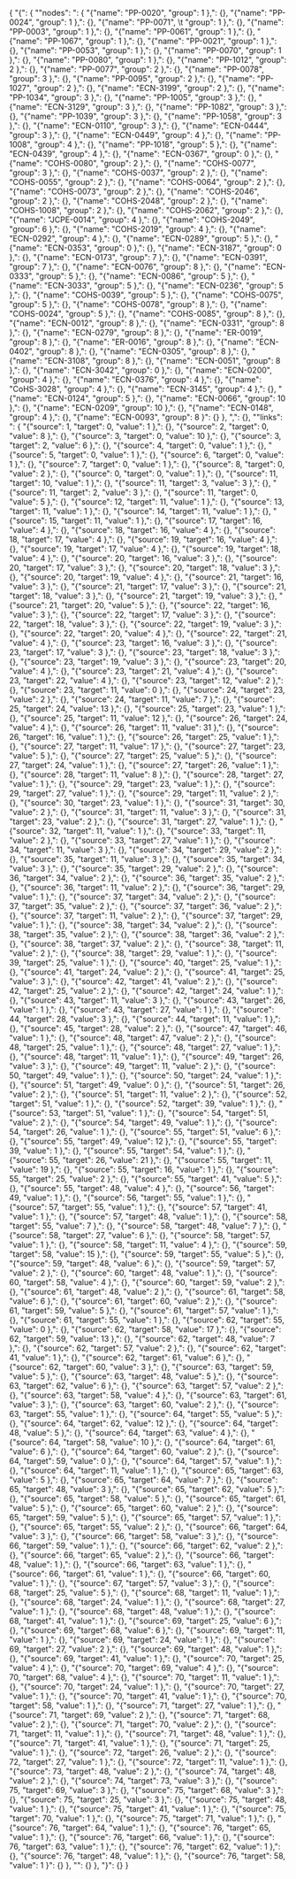 {
  "{": {
    "\"nodes\": ": {
      "{\"name\": \"PP-0020\",             \"group\":  1 },": {},
      "{\"name\": \"PP-0024\",           \"group\":  1 },": {},
      "{\"name\": \"PP-0071\",  \t      \"group\":  1 },": {},
      "{\"name\": \"PP-0003\",       \"group\":  1 },": {},
      "{\"name\": \"PP-0061\",       \"group\":  1 },": {},
      "{\"name\": \"PP-1067\",           \"group\":  1 },": {},
      "{\"name\": \"PP-0021\",       \"group\":  1 },": {},
      "{\"name\": \"PP-0053\",           \"group\":  1 },": {},
      "{\"name\": \"PP-0070\",              \"group\":  1 },": {},
      "{\"name\": \"PP-0080\",             \"group\":  1 },": {},
      "{\"name\": \"PP-1012\",            \"group\":  2 },": {},
      "{\"name\": \"PP-0077\",            \"group\":  2 },": {},
      "{\"name\": \"PP-0078\",         \"group\":  3 },": {},
      "{\"name\": \"PP-0095\",            \"group\":  2 },": {},
      "{\"name\": \"PP-1027\",            \"group\":  2 },": {},
      "{\"name\": \"ECN-3199\",            \"group\":  2 },": {},
      "{\"name\": \"PP-1034\",          \"group\":  3 },": {},
      "{\"name\": \"PP-1005\",          \"group\":  3 },": {},
      "{\"name\": \"ECN-3129\",            \"group\":  3 },": {},
      "{\"name\": \"PP-1082\",        \"group\":  3 },": {},
      "{\"name\": \"PP-1039\",          \"group\":  3 },": {},
      "{\"name\": \"PP-1058\",             \"group\":  3 },": {},
      "{\"name\": \"ECN-0110\",            \"group\":  3 },": {},
      "{\"name\": \"ECN-0444\",            \"group\":  3 },": {},
      "{\"name\": \"ECN-0449\",     \"group\":  4 },": {},
      "{\"name\": \"PP-1008\",         \"group\":  4 },": {},
      "{\"name\": \"PP-1018\",            \"group\":  5 },": {},
      "{\"name\": \"ECN-0439\",             \"group\":  4 },": {},
      "{\"name\": \"ECN-0367\",       \"group\":  0 },": {},
      "{\"name\": \"COHS-0080\",         \"group\":  2 },": {},
      "{\"name\": \"COHS-0077\",           \"group\":  3 },": {},
      "{\"name\": \"COHS-0037\",           \"group\":  2 },": {},
      "{\"name\": \"COHS-0055\",        \"group\":  2 },": {},
      "{\"name\": \"COHS-0064\",             \"group\":  2 },": {},
      "{\"name\": \"COHS-0073\",              \"group\":  2 },": {},
      "{\"name\": \"COHS-2046\",       \"group\":  2 },": {},
      "{\"name\": \"COHS-2048\",             \"group\":  2 },": {},
      "{\"name\": \"COHS-1008\",         \"group\":  2 },": {},
      "{\"name\": \"COHS-2062\",        \"group\":  2 },": {},
      "{\"name\": \"JCPE-0014\",          \"group\":  4 },": {},
      "{\"name\": \"COHS-2049\",       \"group\":  6 },": {},
      "{\"name\": \"COHS-2019\",            \"group\":  4 },": {},
      "{\"name\": \"ECN-0292\",            \"group\":  4 },": {},
      "{\"name\": \"ECN-0289\",             \"group\":  5 },": {},
      "{\"name\": \"ECN-0353\",     \"group\":  0 },": {},
      "{\"name\": \"ECN-3187\",            \"group\":  0 },": {},
      "{\"name\": \"ECN-0173\",          \"group\":  7 },": {},
      "{\"name\": \"ECN-0391\",         \"group\":  7 },": {},
      "{\"name\": \"ECN-0076\",           \"group\":  8 },": {},
      "{\"name\": \"ECN-0333\",       \"group\":  5 },": {},
      "{\"name\": \"ECN-0086\",             \"group\":  5 },": {},
      "{\"name\": \"ECN-3033\",  \"group\":  5 },": {},
      "{\"name\": \"ECN-0236\",      \"group\":  5 },": {},
      "{\"name\": \"COHS-0039\",       \"group\":  5 },": {},
      "{\"name\": \"COHS-0075\",    \"group\":  5 },": {},
      "{\"name\": \"COHS-0078\",             \"group\":  8 },": {},
      "{\"name\": \"COHS-0024\",          \"group\":  5 },": {},
      "{\"name\": \"COHS-0085\",             \"group\":  8 },": {},
      "{\"name\": \"ECN-0012\",           \"group\":  8 },": {},
      "{\"name\": \"ECN-0331\",         \"group\":  8 },": {},
      "{\"name\": \"ECN-0279\",          \"group\":  8 },": {},
      "{\"name\": \"ER-0019\",            \"group\":  8 },": {},
      "{\"name\": \"ER-0016\",         \"group\":  8 },": {},
      "{\"name\": \"ECN-0402\",            \"group\":  8 },": {},
      "{\"name\": \"ECN-0305\",            \"group\":  8 },": {},
      "{\"name\": \"ECN-3108\",               \"group\":  8 },": {},
      "{\"name\": \"ECN-0051\",          \"group\":  8 },": {},
      "{\"name\": \"ECN-3042\",     \"group\":  0 },": {},
      "{\"name\": \"ECN-0200\",          \"group\":  4 },": {},
      "{\"name\": \"ECN-0376\",              \"group\":  4 },": {},
      "{\"name\": \"CoHS-3028\",         \"group\":  4 },": {},
      "{\"name\": \"ECN-3145\",       \"group\":  4 },": {},
      "{\"name\": \"ECN-0124\",          \"group\":  5 },": {},
      "{\"name\": \"ECN-0066\",             \"group\": 10 },": {},
      "{\"name\": \"ECN-0209\",             \"group\": 10 },": {},
      "{\"name\": \"ECN-0148\",             \"group\":  4 },": {},
      "{\"name\": \"ECN-0093\",      \"group\":  8 }": {}
    },
    ",": {},
    "\"links\": ": {
      "{\"source\":  1,  \"target\":  0,  \"value\":  1 },": {},
      "{\"source\":  2,  \"target\":  0,  \"value\":  8 },": {},
      "{\"source\":  3,  \"target\":  0,  \"value\": 10 },": {},
      "{\"source\":  3,  \"target\":  2,  \"value\":  6 },": {},
      "{\"source\":  4,  \"target\":  0,  \"value\":  1 },": {},
      "{\"source\":  5,  \"target\":  0,  \"value\":  1 },": {},
      "{\"source\":  6,  \"target\":  0,  \"value\":  1 },": {},
      "{\"source\":  7,  \"target\":  0,  \"value\":  1 },": {},
      "{\"source\":  8,  \"target\":  0,  \"value\":  2 },": {},
      "{\"source\":  0,  \"target\":  0,  \"value\":  1 },": {},
      "{\"source\": 11,  \"target\": 10,  \"value\":  1 },": {},
      "{\"source\": 11,  \"target\":  3,  \"value\":  3 },": {},
      "{\"source\": 11,  \"target\":  2,  \"value\":  3 },": {},
      "{\"source\": 11,  \"target\":  0,  \"value\":  5 },": {},
      "{\"source\": 12,  \"target\": 11,  \"value\":  1 },": {},
      "{\"source\": 13,  \"target\": 11,  \"value\":  1 },": {},
      "{\"source\": 14,  \"target\": 11,  \"value\":  1 },": {},
      "{\"source\": 15,  \"target\": 11,  \"value\":  1 },": {},
      "{\"source\": 17,  \"target\": 16,  \"value\":  4 },": {},
      "{\"source\": 18,  \"target\": 16,  \"value\":  4 },": {},
      "{\"source\": 18,  \"target\": 17,  \"value\":  4 },": {},
      "{\"source\": 19,  \"target\": 16,  \"value\":  4 },": {},
      "{\"source\": 19,  \"target\": 17,  \"value\":  4 },": {},
      "{\"source\": 19,  \"target\": 18,  \"value\":  4 },": {},
      "{\"source\": 20,  \"target\": 16,  \"value\":  3 },": {},
      "{\"source\": 20,  \"target\": 17,  \"value\":  3 },": {},
      "{\"source\": 20,  \"target\": 18,  \"value\":  3 },": {},
      "{\"source\": 20,  \"target\": 19,  \"value\":  4 },": {},
      "{\"source\": 21,  \"target\": 16,  \"value\":  3 },": {},
      "{\"source\": 21,  \"target\": 17,  \"value\":  3 },": {},
      "{\"source\": 21,  \"target\": 18,  \"value\":  3 },": {},
      "{\"source\": 21,  \"target\": 19,  \"value\":  3 },": {},
      "{\"source\": 21,  \"target\": 20,  \"value\":  5 },": {},
      "{\"source\": 22,  \"target\": 16,  \"value\":  3 },": {},
      "{\"source\": 22,  \"target\": 17,  \"value\":  3 },": {},
      "{\"source\": 22,  \"target\": 18,  \"value\":  3 },": {},
      "{\"source\": 22,  \"target\": 19,  \"value\":  3 },": {},
      "{\"source\": 22,  \"target\": 20,  \"value\":  4 },": {},
      "{\"source\": 22,  \"target\": 21,  \"value\":  4 },": {},
      "{\"source\": 23,  \"target\": 16,  \"value\":  3 },": {},
      "{\"source\": 23,  \"target\": 17,  \"value\":  3 },": {},
      "{\"source\": 23,  \"target\": 18,  \"value\":  3 },": {},
      "{\"source\": 23,  \"target\": 19,  \"value\":  3 },": {},
      "{\"source\": 23,  \"target\": 20,  \"value\":  4 },": {},
      "{\"source\": 23,  \"target\": 21,  \"value\":  4 },": {},
      "{\"source\": 23,  \"target\": 22,  \"value\":  4 },": {},
      "{\"source\": 23,  \"target\": 12,  \"value\":  2 },": {},
      "{\"source\": 23,  \"target\": 11,  \"value\":  0 },": {},
      "{\"source\": 24,  \"target\": 23,  \"value\":  2 },": {},
      "{\"source\": 24,  \"target\": 11,  \"value\":  7 },": {},
      "{\"source\": 25,  \"target\": 24,  \"value\": 13 },": {},
      "{\"source\": 25,  \"target\": 23,  \"value\":  1 },": {},
      "{\"source\": 25,  \"target\": 11,  \"value\": 12 },": {},
      "{\"source\": 26,  \"target\": 24,  \"value\":  4 },": {},
      "{\"source\": 26,  \"target\": 11,  \"value\": 31 },": {},
      "{\"source\": 26,  \"target\": 16,  \"value\":  1 },": {},
      "{\"source\": 26,  \"target\": 25,  \"value\":  1 },": {},
      "{\"source\": 27,  \"target\": 11,  \"value\": 17 },": {},
      "{\"source\": 27,  \"target\": 23,  \"value\":  5 },": {},
      "{\"source\": 27,  \"target\": 25,  \"value\":  5 },": {},
      "{\"source\": 27,  \"target\": 24,  \"value\":  1 },": {},
      "{\"source\": 27,  \"target\": 26,  \"value\":  1 },": {},
      "{\"source\": 28,  \"target\": 11,  \"value\":  8 },": {},
      "{\"source\": 28,  \"target\": 27,  \"value\":  1 },": {},
      "{\"source\": 29,  \"target\": 23,  \"value\":  1 },": {},
      "{\"source\": 29,  \"target\": 27,  \"value\":  1 },": {},
      "{\"source\": 29,  \"target\": 11,  \"value\":  2 },": {},
      "{\"source\": 30,  \"target\": 23,  \"value\":  1 },": {},
      "{\"source\": 31,  \"target\": 30,  \"value\":  2 },": {},
      "{\"source\": 31,  \"target\": 11,  \"value\":  3 },": {},
      "{\"source\": 31,  \"target\": 23,  \"value\":  2 },": {},
      "{\"source\": 31,  \"target\": 27,  \"value\":  1 },": {},
      "{\"source\": 32,  \"target\": 11,  \"value\":  1 },": {},
      "{\"source\": 33,  \"target\": 11,  \"value\":  2 },": {},
      "{\"source\": 33,  \"target\": 27,  \"value\":  1 },": {},
      "{\"source\": 34,  \"target\": 11,  \"value\":  3 },": {},
      "{\"source\": 34,  \"target\": 29,  \"value\":  2 },": {},
      "{\"source\": 35,  \"target\": 11,  \"value\":  3 },": {},
      "{\"source\": 35,  \"target\": 34,  \"value\":  3 },": {},
      "{\"source\": 35,  \"target\": 29,  \"value\":  2 },": {},
      "{\"source\": 36,  \"target\": 34,  \"value\":  2 },": {},
      "{\"source\": 36,  \"target\": 35,  \"value\":  2 },": {},
      "{\"source\": 36,  \"target\": 11,  \"value\":  2 },": {},
      "{\"source\": 36,  \"target\": 29,  \"value\":  1 },": {},
      "{\"source\": 37,  \"target\": 34,  \"value\":  2 },": {},
      "{\"source\": 37,  \"target\": 35,  \"value\":  2 },": {},
      "{\"source\": 37,  \"target\": 36,  \"value\":  2 },": {},
      "{\"source\": 37,  \"target\": 11,  \"value\":  2 },": {},
      "{\"source\": 37,  \"target\": 29,  \"value\":  1 },": {},
      "{\"source\": 38,  \"target\": 34,  \"value\":  2 },": {},
      "{\"source\": 38,  \"target\": 35,  \"value\":  2 },": {},
      "{\"source\": 38,  \"target\": 36,  \"value\":  2 },": {},
      "{\"source\": 38,  \"target\": 37,  \"value\":  2 },": {},
      "{\"source\": 38,  \"target\": 11,  \"value\":  2 },": {},
      "{\"source\": 38,  \"target\": 29,  \"value\":  1 },": {},
      "{\"source\": 39,  \"target\": 25,  \"value\":  1 },": {},
      "{\"source\": 40,  \"target\": 25,  \"value\":  1 },": {},
      "{\"source\": 41,  \"target\": 24,  \"value\":  2 },": {},
      "{\"source\": 41,  \"target\": 25,  \"value\":  3 },": {},
      "{\"source\": 42,  \"target\": 41,  \"value\":  2 },": {},
      "{\"source\": 42,  \"target\": 25,  \"value\":  2 },": {},
      "{\"source\": 42,  \"target\": 24,  \"value\":  1 },": {},
      "{\"source\": 43,  \"target\": 11,  \"value\":  3 },": {},
      "{\"source\": 43,  \"target\": 26,  \"value\":  1 },": {},
      "{\"source\": 43,  \"target\": 27,  \"value\":  1 },": {},
      "{\"source\": 44,  \"target\": 28,  \"value\":  3 },": {},
      "{\"source\": 44,  \"target\": 11,  \"value\":  1 },": {},
      "{\"source\": 45,  \"target\": 28,  \"value\":  2 },": {},
      "{\"source\": 47,  \"target\": 46,  \"value\":  1 },": {},
      "{\"source\": 48,  \"target\": 47,  \"value\":  2 },": {},
      "{\"source\": 48,  \"target\": 25,  \"value\":  1 },": {},
      "{\"source\": 48,  \"target\": 27,  \"value\":  1 },": {},
      "{\"source\": 48,  \"target\": 11,  \"value\":  1 },": {},
      "{\"source\": 49,  \"target\": 26,  \"value\":  3 },": {},
      "{\"source\": 49,  \"target\": 11,  \"value\":  2 },": {},
      "{\"source\": 50,  \"target\": 49,  \"value\":  1 },": {},
      "{\"source\": 50,  \"target\": 24,  \"value\":  1 },": {},
      "{\"source\": 51,  \"target\": 49,  \"value\":  0 },": {},
      "{\"source\": 51,  \"target\": 26,  \"value\":  2 },": {},
      "{\"source\": 51,  \"target\": 11,  \"value\":  2 },": {},
      "{\"source\": 52,  \"target\": 51,  \"value\":  1 },": {},
      "{\"source\": 52,  \"target\": 39,  \"value\":  1 },": {},
      "{\"source\": 53,  \"target\": 51,  \"value\":  1 },": {},
      "{\"source\": 54,  \"target\": 51,  \"value\":  2 },": {},
      "{\"source\": 54,  \"target\": 49,  \"value\":  1 },": {},
      "{\"source\": 54,  \"target\": 26,  \"value\":  1 },": {},
      "{\"source\": 55,  \"target\": 51,  \"value\":  6 },": {},
      "{\"source\": 55,  \"target\": 49,  \"value\": 12 },": {},
      "{\"source\": 55,  \"target\": 39,  \"value\":  1 },": {},
      "{\"source\": 55,  \"target\": 54,  \"value\":  1 },": {},
      "{\"source\": 55,  \"target\": 26,  \"value\": 21 },": {},
      "{\"source\": 55,  \"target\": 11,  \"value\": 19 },": {},
      "{\"source\": 55,  \"target\": 16,  \"value\":  1 },": {},
      "{\"source\": 55,  \"target\": 25,  \"value\":  2 },": {},
      "{\"source\": 55,  \"target\": 41,  \"value\":  5 },": {},
      "{\"source\": 55,  \"target\": 48,  \"value\":  4 },": {},
      "{\"source\": 56,  \"target\": 49,  \"value\":  1 },": {},
      "{\"source\": 56,  \"target\": 55,  \"value\":  1 },": {},
      "{\"source\": 57,  \"target\": 55,  \"value\":  1 },": {},
      "{\"source\": 57,  \"target\": 41,  \"value\":  1 },": {},
      "{\"source\": 57,  \"target\": 48,  \"value\":  1 },": {},
      "{\"source\": 58,  \"target\": 55,  \"value\":  7 },": {},
      "{\"source\": 58,  \"target\": 48,  \"value\":  7 },": {},
      "{\"source\": 58,  \"target\": 27,  \"value\":  6 },": {},
      "{\"source\": 58,  \"target\": 57,  \"value\":  1 },": {},
      "{\"source\": 58,  \"target\": 11,  \"value\":  4 },": {},
      "{\"source\": 59,  \"target\": 58,  \"value\": 15 },": {},
      "{\"source\": 59,  \"target\": 55,  \"value\":  5 },": {},
      "{\"source\": 59,  \"target\": 48,  \"value\":  6 },": {},
      "{\"source\": 59,  \"target\": 57,  \"value\":  2 },": {},
      "{\"source\": 60,  \"target\": 48,  \"value\":  1 },": {},
      "{\"source\": 60,  \"target\": 58,  \"value\":  4 },": {},
      "{\"source\": 60,  \"target\": 59,  \"value\":  2 },": {},
      "{\"source\": 61,  \"target\": 48,  \"value\":  2 },": {},
      "{\"source\": 61,  \"target\": 58,  \"value\":  6 },": {},
      "{\"source\": 61,  \"target\": 60,  \"value\":  2 },": {},
      "{\"source\": 61,  \"target\": 59,  \"value\":  5 },": {},
      "{\"source\": 61,  \"target\": 57,  \"value\":  1 },": {},
      "{\"source\": 61,  \"target\": 55,  \"value\":  1 },": {},
      "{\"source\": 62,  \"target\": 55,  \"value\":  0 },": {},
      "{\"source\": 62,  \"target\": 58,  \"value\": 17 },": {},
      "{\"source\": 62,  \"target\": 59,  \"value\": 13 },": {},
      "{\"source\": 62,  \"target\": 48,  \"value\":  7 },": {},
      "{\"source\": 62,  \"target\": 57,  \"value\":  2 },": {},
      "{\"source\": 62,  \"target\": 41,  \"value\":  1 },": {},
      "{\"source\": 62,  \"target\": 61,  \"value\":  6 },": {},
      "{\"source\": 62,  \"target\": 60,  \"value\":  3 },": {},
      "{\"source\": 63,  \"target\": 59,  \"value\":  5 },": {},
      "{\"source\": 63,  \"target\": 48,  \"value\":  5 },": {},
      "{\"source\": 63,  \"target\": 62,  \"value\":  6 },": {},
      "{\"source\": 63,  \"target\": 57,  \"value\":  2 },": {},
      "{\"source\": 63,  \"target\": 58,  \"value\":  4 },": {},
      "{\"source\": 63,  \"target\": 61,  \"value\":  3 },": {},
      "{\"source\": 63,  \"target\": 60,  \"value\":  2 },": {},
      "{\"source\": 63,  \"target\": 55,  \"value\":  1 },": {},
      "{\"source\": 64,  \"target\": 55,  \"value\":  5 },": {},
      "{\"source\": 64,  \"target\": 62,  \"value\": 12 },": {},
      "{\"source\": 64,  \"target\": 48,  \"value\":  5 },": {},
      "{\"source\": 64,  \"target\": 63,  \"value\":  4 },": {},
      "{\"source\": 64,  \"target\": 58,  \"value\": 10 },": {},
      "{\"source\": 64,  \"target\": 61,  \"value\":  6 },": {},
      "{\"source\": 64,  \"target\": 60,  \"value\":  2 },": {},
      "{\"source\": 64,  \"target\": 59,  \"value\":  0 },": {},
      "{\"source\": 64,  \"target\": 57,  \"value\":  1 },": {},
      "{\"source\": 64,  \"target\": 11,  \"value\":  1 },": {},
      "{\"source\": 65,  \"target\": 63,  \"value\":  5 },": {},
      "{\"source\": 65,  \"target\": 64,  \"value\":  7 },": {},
      "{\"source\": 65,  \"target\": 48,  \"value\":  3 },": {},
      "{\"source\": 65,  \"target\": 62,  \"value\":  5 },": {},
      "{\"source\": 65,  \"target\": 58,  \"value\":  5 },": {},
      "{\"source\": 65,  \"target\": 61,  \"value\":  5 },": {},
      "{\"source\": 65,  \"target\": 60,  \"value\":  2 },": {},
      "{\"source\": 65,  \"target\": 59,  \"value\":  5 },": {},
      "{\"source\": 65,  \"target\": 57,  \"value\":  1 },": {},
      "{\"source\": 65,  \"target\": 55,  \"value\":  2 },": {},
      "{\"source\": 66,  \"target\": 64,  \"value\":  3 },": {},
      "{\"source\": 66,  \"target\": 58,  \"value\":  3 },": {},
      "{\"source\": 66,  \"target\": 59,  \"value\":  1 },": {},
      "{\"source\": 66,  \"target\": 62,  \"value\":  2 },": {},
      "{\"source\": 66,  \"target\": 65,  \"value\":  2 },": {},
      "{\"source\": 66,  \"target\": 48,  \"value\":  1 },": {},
      "{\"source\": 66,  \"target\": 63,  \"value\":  1 },": {},
      "{\"source\": 66,  \"target\": 61,  \"value\":  1 },": {},
      "{\"source\": 66,  \"target\": 60,  \"value\":  1 },": {},
      "{\"source\": 67,  \"target\": 57,  \"value\":  3 },": {},
      "{\"source\": 68,  \"target\": 25,  \"value\":  5 },": {},
      "{\"source\": 68,  \"target\": 11,  \"value\":  1 },": {},
      "{\"source\": 68,  \"target\": 24,  \"value\":  1 },": {},
      "{\"source\": 68,  \"target\": 27,  \"value\":  1 },": {},
      "{\"source\": 68,  \"target\": 48,  \"value\":  1 },": {},
      "{\"source\": 68,  \"target\": 41,  \"value\":  1 },": {},
      "{\"source\": 69,  \"target\": 25,  \"value\":  6 },": {},
      "{\"source\": 69,  \"target\": 68,  \"value\":  6 },": {},
      "{\"source\": 69,  \"target\": 11,  \"value\":  1 },": {},
      "{\"source\": 69,  \"target\": 24,  \"value\":  1 },": {},
      "{\"source\": 69,  \"target\": 27,  \"value\":  2 },": {},
      "{\"source\": 69,  \"target\": 48,  \"value\":  1 },": {},
      "{\"source\": 69,  \"target\": 41,  \"value\":  1 },": {},
      "{\"source\": 70,  \"target\": 25,  \"value\":  4 },": {},
      "{\"source\": 70,  \"target\": 69,  \"value\":  4 },": {},
      "{\"source\": 70,  \"target\": 68,  \"value\":  4 },": {},
      "{\"source\": 70,  \"target\": 11,  \"value\":  1 },": {},
      "{\"source\": 70,  \"target\": 24,  \"value\":  1 },": {},
      "{\"source\": 70,  \"target\": 27,  \"value\":  1 },": {},
      "{\"source\": 70,  \"target\": 41,  \"value\":  1 },": {},
      "{\"source\": 70,  \"target\": 58,  \"value\":  1 },": {},
      "{\"source\": 71,  \"target\": 27,  \"value\":  1 },": {},
      "{\"source\": 71,  \"target\": 69,  \"value\":  2 },": {},
      "{\"source\": 71,  \"target\": 68,  \"value\":  2 },": {},
      "{\"source\": 71,  \"target\": 70,  \"value\":  2 },": {},
      "{\"source\": 71,  \"target\": 11,  \"value\":  1 },": {},
      "{\"source\": 71,  \"target\": 48,  \"value\":  1 },": {},
      "{\"source\": 71,  \"target\": 41,  \"value\":  1 },": {},
      "{\"source\": 71,  \"target\": 25,  \"value\":  1 },": {},
      "{\"source\": 72,  \"target\": 26,  \"value\":  2 },": {},
      "{\"source\": 72,  \"target\": 27,  \"value\":  1 },": {},
      "{\"source\": 72,  \"target\": 11,  \"value\":  1 },": {},
      "{\"source\": 73,  \"target\": 48,  \"value\":  2 },": {},
      "{\"source\": 74,  \"target\": 48,  \"value\":  2 },": {},
      "{\"source\": 74,  \"target\": 73,  \"value\":  3 },": {},
      "{\"source\": 75,  \"target\": 69,  \"value\":  3 },": {},
      "{\"source\": 75,  \"target\": 68,  \"value\":  3 },": {},
      "{\"source\": 75,  \"target\": 25,  \"value\":  3 },": {},
      "{\"source\": 75,  \"target\": 48,  \"value\":  1 },": {},
      "{\"source\": 75,  \"target\": 41,  \"value\":  1 },": {},
      "{\"source\": 75,  \"target\": 70,  \"value\":  1 },": {},
      "{\"source\": 75,  \"target\": 71,  \"value\":  1 },": {},
      "{\"source\": 76,  \"target\": 64,  \"value\":  1 },": {},
      "{\"source\": 76,  \"target\": 65,  \"value\":  1 },": {},
      "{\"source\": 76,  \"target\": 66,  \"value\":  1 },": {},
      "{\"source\": 76,  \"target\": 63,  \"value\":  1 },": {},
      "{\"source\": 76,  \"target\": 62,  \"value\":  1 },": {},
      "{\"source\": 76,  \"target\": 48,  \"value\":  1 },": {},
      "{\"source\": 76,  \"target\": 58,  \"value\":  1 }": {}
    },
    "": {}
  },
  "}": {}
}
